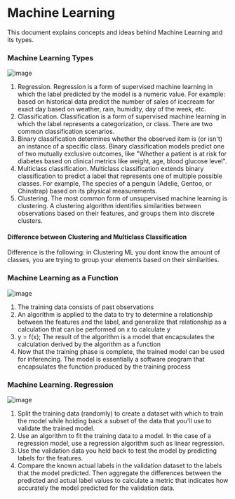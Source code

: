 # Machine Learning
This document explains concepts and ideas behind Machine Learning and its types.

### Machine Learning Types
![image](https://github.com/Glareone/OpenAI-and-ChatGPT-meet-.Net/assets/4239376/aedb3a78-9a83-407b-821c-67e553fe6faa)
1. Regression. Regression is a form of supervised machine learning in which the label predicted by the model is a numeric value. For example: based on historical data predict the number of sales of icecream for exact day based on weather, rain, humidity, day of the week, etc.  
2. Classification. Classification is a form of supervised machine learning in which the label represents a categorization, or class. There are two common classification scenarios.
3. Binary classification determines whether the observed item is (or isn't) an instance of a specific class. Binary classification models predict one of two mutually exclusive outcomes, like "Whether a patient is at risk for diabetes based on clinical metrics like weight, age, blood glucose level".  
4. Multiclass classification. Multiclass classification extends binary classification to predict a label that represents one of multiple possible classes. For example, The species of a penguin (Adelie, Gentoo, or Chinstrap) based on its physical measurements.  
5. Clustering. The most common form of unsupervised machine learning is clustering. A clustering algorithm identifies similarities between observations based on their features, and groups them into discrete clusters.   

#### Difference between Clustering and Multiclass Classification
Difference is the following: in Clustering ML you dont know the amount of classes, you are trying to group your elements based on their similarities.

### Machine Learning as a Function
![image](https://github.com/Glareone/OpenAI-and-ChatGPT-meet-.Net/assets/4239376/9eca4346-d512-4313-b924-2605cb81c396)

1. The training data consists of past observations  
2. An algorithm is applied to the data to try to determine a relationship between the features and the label, and generalize that relationship as a calculation that can be performed on x to calculate y  
3. y = f(x); The result of the algorithm is a model that encapsulates the calculation derived by the algorithm as a function
4. Now that the training phase is complete, the trained model can be used for inferencing. The model is essentially a software program that encapsulates the function produced by the training process

### Machine Learning. Regression
![image](https://github.com/Glareone/OpenAI-and-ChatGPT-meet-.Net/assets/4239376/9674fedd-a181-49f6-bd74-586e9a7c8c0a)

1. Split the training data (randomly) to create a dataset with which to train the model while holding back a subset of the data that you'll use to validate the trained model.
2. Use an algorithm to fit the training data to a model. In the case of a regression model, use a regression algorithm such as linear regression.
3. Use the validation data you held back to test the model by predicting labels for the features.
4. Compare the known actual labels in the validation dataset to the labels that the model predicted. Then aggregate the differences between the predicted and actual label values to calculate a metric that indicates how accurately the model predicted for the validation data.

